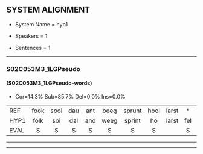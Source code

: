 
## SYSTEM ALIGNMENT

- System Name = hyp1

- Speakers = 1

- Sentences = 1

---

### S02C053M3_1LGPseudo

#### (S02C053M3_1LGPseudo-words)

- Cor=14.3%	Sub=85.7%	Del=0.0%	Ins=0.0%

|  |  |  |  |  |  |  |  |  |  |  |  |  |  |  |  |  |  |  |  |  |  |  |  |  |  |  |  |  |  |  |  |  |  |  |  |  |  |  |  |  |  |  |
|:--- |:---:|:---:|:---:|:---:|:---:|:---:|:---:|:---:|:---:|:---:|:---:|:---:|:---:|:---:|:---:|:---:|:---:|:---:|:---:|:---:|:---:|:---:|:---:|:---:|:---:|:---:|:---:|:---:|:---:|:---:|:---:|:---:|:---:|:---:|:---:|:---:|:---:|:---:|:---:|:---:|:---:|:---:|
| REF | fook | sooi | dau | ant | beeg | sprunt | hool | larst | * | vout | zwoei | fam | rachts | vaap | sprieuw | keng | swoers | doer | plirt | jien | blard | guul | hoekt | neeuw | noork | vid | zans | leum | haans | * | spaai | sjalt | heik | sank | roen | frijk | eem | schard | grek | dron | snaaf | stuid |
| HYP1 | folk | soi | dal | and | weeg | sprint | ho | larst | fel | feld | swoe | fan | racht | vap | spriel | ken | sors | tour | flirt | een | mart | guel | hoekt | neel | nor | vit | samus | uhm | gaan | spa | spay | shilt | hejk | sank | roen | frijk | één | schart | grek | trom | snaf | stuit |
| EVAL | S | S | S | S | S | S | S |  | S | S | S | S | S | S | S | S | S | S | S | S | S | S |  | S | S | S | S | S | S | S | S | S | S |  |  |  | S | S |  | S | S | S |
---

---
